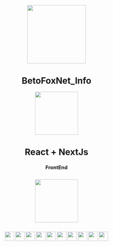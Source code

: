 <div align="center">

<a href="https://portfolio-react-betofoxnet-info-projects.vercel.app/">
<img src="https://github.com/user-attachments/assets/8e37b052-5c84-4c25-bcb3-56f36e875326" width="190px"/>
</a>

# BetoFoxNet_Info

</div>

<div align="center">

<a href="https://portfolio-react-betofoxnet-info-projects.vercel.app/">
<img src="https://cdn.jsdelivr.net/gh/devicons/devicon@latest/icons/nextjs/nextjs-original.svg" width="140px"/>
</a>

# React + NextJs

</div>

<div align="center">

### FrontEnd

##

<a href="https://www.youtube.com/c/JogoLivreBR">
<img src="https://github.com/user-attachments/assets/83ca6649-8c58-4cba-8b55-9784a6e4230b" width="140px"/>
</a>

</div>

##

<div align="center">
  <img src="https://cdn.jsdelivr.net/gh/devicons/devicon@latest/icons/vscode/vscode-original.svg" width="30px"/>
  <img src="https://cdn.jsdelivr.net/gh/devicons/devicon/icons/html5/html5-original.svg" width="30px"/>
  <img src="https://cdn.jsdelivr.net/gh/devicons/devicon/icons/css3/css3-original.svg" width="30px"/>
  <img src="https://cdn.jsdelivr.net/gh/devicons/devicon/icons/javascript/javascript-plain.svg" width="30px"/>
  <img src="https://cdn.jsdelivr.net/gh/devicons/devicon/icons/react/react-original.svg" width="30px"/>
  <img src="https://cdn.jsdelivr.net/gh/devicons/devicon@latest/icons/nextjs/nextjs-original.svg" width="30px" />
  <img src="https://cdn.jsdelivr.net/gh/devicons/devicon@latest/icons/vercel/vercel-line.svg" width="30px"/>
  <img src="https://cdn.jsdelivr.net/gh/devicons/devicon@latest/icons/reactrouter/reactrouter-original.svg" width="30px"/>
  <img src="https://cdn.jsdelivr.net/gh/devicons/devicon@latest/icons/nodejs/nodejs-plain.svg" width="30px"/>
  <img src="https://cdn.jsdelivr.net/gh/devicons/devicon@latest/icons/npm/npm-original-wordmark.svg" width="30px"/>
</div>
